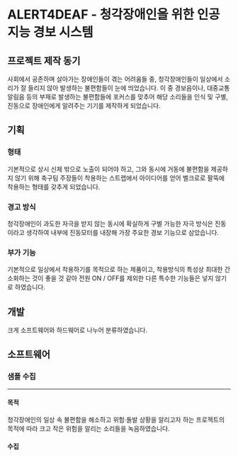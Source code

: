 # ALERT4DEAF - 청각장애인을 위한 인공지능 경보 시스템

## 프로젝트 제작 동기
사회에서 공존하며 살아가는 장애인들이 겪는 어려움들 중, 청각장애인들이 일상에서 소리가 잘 들리지 않아 발생하는 불편함들이 눈에 띄었습니다.
이 중 경보음이나, 대중교통 알림음 등의 부재로 발생하는 불편함들에 포커스를 맞추어 해당 소리들을 인식 및 구별, 진동으로 장애인에게 알려주는 기기를 제작하게 되었습니다.

## 기획
### 형태
기본적으로 상시 신체 밖으로 노출이 되어야 하고, 그와 동시에 거동에 불편함을 제공하지 않기 위해
축구팀 주장들이 착용하는 스트랩에서 아이디어를 얻어 벨크로로 팔뚝에 착용하는 형태를 갖추게 되었습니다.

### 경고 방식
청각장애인이 과도한 자극을 받지 않는 동시에 확실하게 구별 가능한 자극 방식은 진동이라고 생각하여
내부에 진동모터를 내장해 가장 주요한 경보 기능으로 삼았습니다.

### 부가 기능
기본적으로 일상에서 착용하기를 목적으로 하는 제품이고, 착용방식의 특성상 최대한 간소화하는 것이 좋을 것 같아
전원 ON / OFF를 제외한 다른 특수한 기능들은 넣지 않기로 하였습니다.

## 개발
크게 소프트웨어와 하드웨어로 나누어 분류하였습니다.
## 소프트웨어
### 샘플 수집
---
#### 목적
청각장애인의 일상 속 불편함을 해소하고 위험·돌발 상황을 알리고자 하는 프로젝트의 목적에 따라
크고 작은 위험을 알리는 소리들을 녹음하였습니다.

#### 수집

